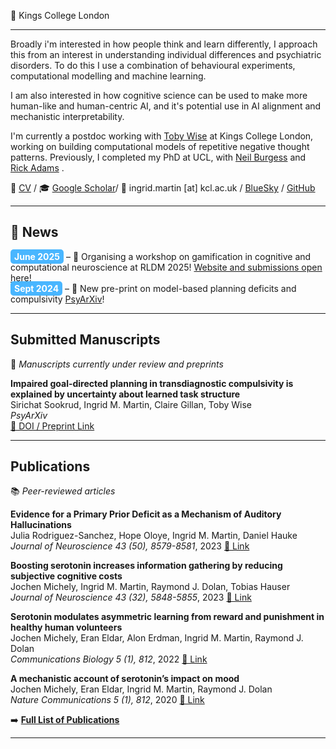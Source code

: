 📍 Kings College London 

---

Broadly i'm interested in how people think and learn differently, I approach this from an interest in understanding individual differences and psychiatric disorders. To do this I use a combination of behavioural experiments, computational modelling and machine learning.

I am also interested in how cognitive science can be used to make more human-like and human-centric AI, and it's potential use in AI alignment and mechanistic interpretability.

I'm currently a postdoc working with [Toby Wise](https://thewiselab.org/) at Kings College London, working on building computational models of repetitive negative thought patterns. Previously, I completed my PhD at UCL, with [Neil Burgess](https://www.ucl.ac.uk/icn/research/research-groups/space-memory) and [Rick Adams](https://www.tcplab.org/home) . 

📄 [CV](cv.md) / 🎓 [Google Scholar](https://scholar.google.com/citations?view_op=list_works&hl=en&hl=en&user=Rq_iPtwAAAAJ&sortby=pubdate)/ 📧 ingrid.martin [at] kcl.ac.uk / [BlueSky](https://ingrdmrtn.bsky.social) / [GitHub](https://www.github.com)

---
## 📰 News

<span style="background-color: #49B6FF; color: #FFFFFF; padding: 3px 6px; border-radius: 5px;"><b>June 2025</b></span> – 📢 Organising a workshop on gamification in cognitive and computational neuroscience at RLDM 2025! <a href="https://sites.google.com/view/game-on-rldm-2025/home">Website and submissions open here</a>!   
<span style="background-color: #49B6FF; color: #FFFFFF; padding: 3px 6px; border-radius: 5px;"><b>Sept 2024</b></span> – 📝 New pre-print on model-based planning deficits and compulsivity <a href="https://osf.io/zp6vk_v1">PsyArXiv</a>!  
  
---

## **Submitted Manuscripts**  
📌 *Manuscripts currently under review and preprints*  

**Impaired goal-directed planning in transdiagnostic compulsivity is explained by uncertainty about learned task structure**  
Sirichat Sookrud, Ingrid M. Martin, Claire Gillan, Toby Wise   
*PsyArXiv*  
[🔗 DOI / Preprint Link](https://osf.io/zp6vk_v1)


---

## **Publications**  
📚 *Peer-reviewed articles*  

**Evidence for a Primary Prior Deficit as a Mechanism of Auditory Hallucinations**  
Julia Rodriguez-Sanchez, Hope Oloye, Ingrid M. Martin, Daniel Hauke  
*Journal of Neuroscience 43 (50), 8579-8581*, 2023
[🔗 Link](https://doi.org/10.1523/JNEUROSCI.1601-23.2023)

**Boosting serotonin increases information gathering by reducing subjective cognitive costs**  
Jochen Michely, Ingrid M. Martin, Raymond J. Dolan, Tobias Hauser  
*Journal of Neuroscience 43 (32), 5848-5855*, 2023
[🔗 Link](https://doi.org/10.1523/JNEUROSCI.1416-22.2023)

**Serotonin modulates asymmetric learning from reward and punishment in healthy human volunteers**  
Jochen Michely, Eran Eldar, Alon Erdman, Ingrid M. Martin, Raymond J. Dolan   
*Communications Biology 5 (1), 812*, 2022
[🔗 Link](https://doi.org/10.1038/s42003-022-03690-5)

**A mechanistic account of serotonin’s impact on mood**  
Jochen Michely, Eran Eldar, Ingrid M. Martin, Raymond J. Dolan   
*Nature Communications  5 (1), 812*, 2020
[🔗 Link](https://doi.org/10.1038/s41467-020-16090-2)

➡️ **[Full List of Publications](cv.md#publications)**  

---



